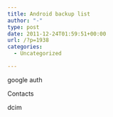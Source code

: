```yaml
---
title: Android backup list
author: "-"
type: post
date: 2011-12-24T01:59:51+00:00
url: /?p=1938
categories:
  - Uncategorized

---
```

google auth
  
Contacts
  
dcim